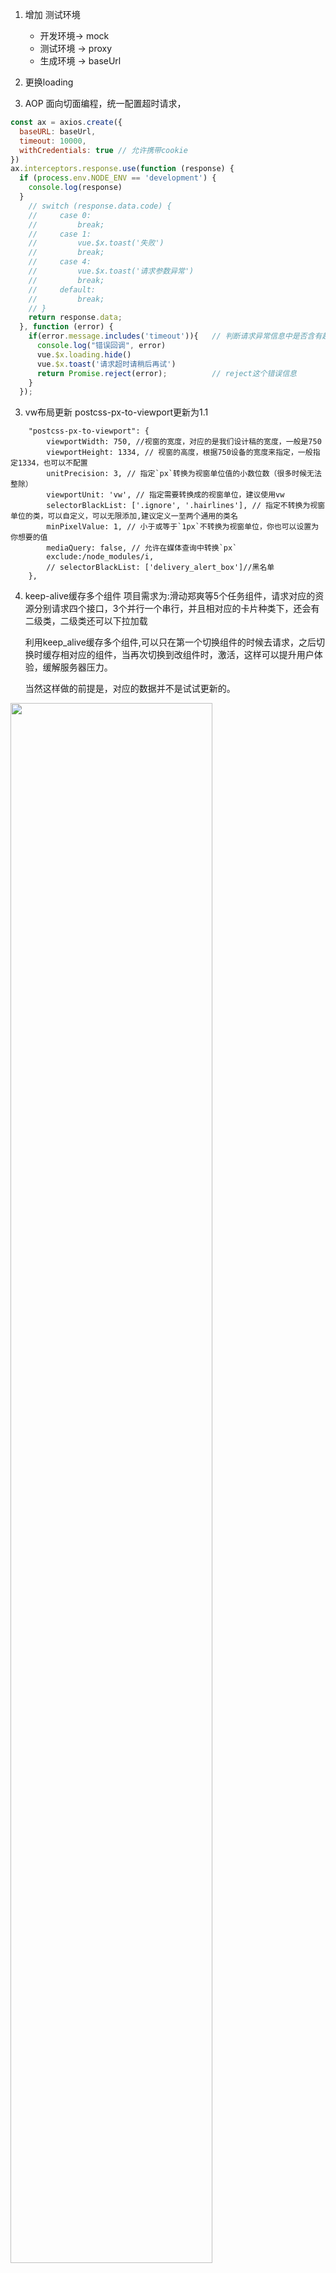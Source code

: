 1. 增加 测试环境
    - 开发环境-> mock
    - 测试环境 -> proxy
    - 生成环境 -> baseUrl

2. 更换loading

3. AOP 面向切面编程，统一配置超时请求，

```js
const ax = axios.create({
  baseURL: baseUrl,
  timeout: 10000,
  withCredentials: true // 允许携带cookie
})
ax.interceptors.response.use(function (response) {
  if (process.env.NODE_ENV == 'development') {
    console.log(response)
  }
    // switch (response.data.code) {
    //     case 0:
    //         break;
    //     case 1:
    //         vue.$x.toast('失败')
    //         break;
    //     case 4:
    //         vue.$x.toast('请求参数异常')
    //         break;
    //     default:
    //         break;
    // }
    return response.data;
  }, function (error) {
    if(error.message.includes('timeout')){   // 判断请求异常信息中是否含有超时timeout字符串
      console.log("错误回调", error)
      vue.$x.loading.hide()
      vue.$x.toast('请求超时请稍后再试')
      return Promise.reject(error);          // reject这个错误信息
    }
  });
```
3. vw布局更新
    postcss-px-to-viewport更新为1.1

```
    "postcss-px-to-viewport": {
        viewportWidth: 750, //视窗的宽度，对应的是我们设计稿的宽度，一般是750
        viewportHeight: 1334, // 视窗的高度，根据750设备的宽度来指定，一般指定1334，也可以不配置
        unitPrecision: 3, // 指定`px`转换为视窗单位值的小数位数（很多时候无法整除）
        viewportUnit: 'vw', // 指定需要转换成的视窗单位，建议使用vw
        selectorBlackList: ['.ignore', '.hairlines'], // 指定不转换为视窗单位的类，可以自定义，可以无限添加,建议定义一至两个通用的类名
        minPixelValue: 1, // 小于或等于`1px`不转换为视窗单位，你也可以设置为你想要的值
        mediaQuery: false, // 允许在媒体查询中转换`px`
        exclude:/node_modules/i,
        // selectorBlackList: ['delivery_alert_box']//黑名单
    },
```

4. keep-alive缓存多个组件
    项目需求为:滑动郑爽等5个任务组件，请求对应的资源分别请求四个接口，3个并行一个串行，并且相对应的卡片种类下，还会有二级类，二级类还可以下拉加载

    利用keep_alive缓存多个组件,可以只在第一个切换组件的时候去请求，之后切换时缓存相对应的组件，当再次切换到改组件时，激活，这样可以提升用户体验，缓解服务器压力。

    当然这样做的前提是，对应的数据并不是试试更新的。

<img src='/img/qingchundou.png' width="80%" />

```
        <!-- 缓存对应状态 -->
        <keep-alive v-if='isAPP'>
            <!-- 类微信聊天组件 -->
            <chat-box :key='realIndex' :source='audioCurrent' :avator='avatorCurrent' :index='realIndex' :roleId='roleId'></chat-box>
        </keep-alive>
        <keep-alive>
            <famous-company :key='roleId' :roleId='roleId' />
        </keep-alive>
        <keep-alive>
            <job-box :roleId='roleId' :key='roleId' />
        </keep-alive>
        <guide></guide>
```

    **注意** 因为每个组件都会有onscroll事件，scroll应该在activated是注册，不要再mounted的时候注册 因为重新激活组件的时候并不会重新执行mounted。

jobBox
```
    mounted() {
        // keep-alive不会执行
        console.log('切换组件')
        this.init()
    },
    activated() {
        console.log('激活', this.roleId)
        /**
         * scroll应该在activated是注册，不要再mounted的时候注册 因为重新激活组件的时候并不会重新执行mounted
         */
        this.scroll()

    },
    deactivated() {
        console.log('停用', this.roleId)
    },
    methods: {
        scroll() {
            window.onscroll = () => {
                if (
                    utils.getScrollTop() + utils.getClientHeight() +100 >= utils.getScrollHeight() &&
                    this.loadingMore
                ) {
                    // 只展示五页
                    this.pageIndex <= 4 && this.pageIndex++;
                    console.log('滚动' + this.pageIndex)
                }
            };
        },
        }
```

5. eventBus总线
    - 